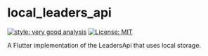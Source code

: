 # local_leaders_api

[![style: very good analysis][very_good_analysis_badge]][very_good_analysis_link]
[![License: MIT][license_badge]][license_link]

A Flutter implementation of the LeadersApi that uses local storage.

[license_badge]: https://img.shields.io/badge/license-MIT-blue.svg
[license_link]: https://opensource.org/licenses/MIT
[very_good_analysis_badge]: https://img.shields.io/badge/style-very_good_analysis-B22C89.svg
[very_good_analysis_link]: https://pub.dev/packages/very_good_analysis